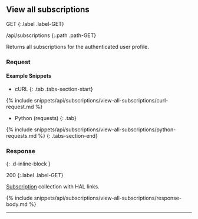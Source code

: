 ## View all subscriptions

GET
{:.label .label-GET}

/api/subscriptions
{:.path .path-GET}

Returns all subscriptions for the authenticated user profile.

### Request
#### Example Snippets
- cURL
{: .tab .tabs-section-start}

{% include snippets/api/subscriptions/view-all-subscriptions/curl-request.md %}

- Python (requests)
{: .tab}

{% include snippets/api/subscriptions/view-all-subscriptions/python-requests.md %}
{: .tabs-section-end}

### Response
{: .d-inline-block }

200
{:.label .label-GET}

[Subscription](#subscription) collection with HAL links.

{% include snippets/api/subscriptions/view-all-subscriptions/response-body.md %}

---
